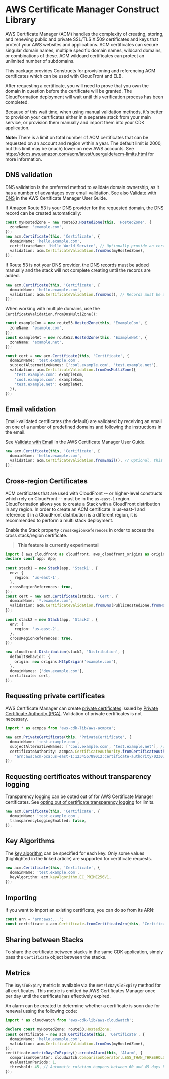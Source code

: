 # AWS Certificate Manager Construct Library



AWS Certificate Manager (ACM) handles the complexity of creating, storing, and renewing public and private SSL/TLS X.509 certificates and keys that
protect your AWS websites and applications. ACM certificates can secure singular domain names, multiple specific domain names, wildcard domains, or
combinations of these. ACM wildcard certificates can protect an unlimited number of subdomains.

This package provides Constructs for provisioning and referencing ACM certificates which can be used with CloudFront and ELB.

After requesting a certificate, you will need to prove that you own the
domain in question before the certificate will be granted. The CloudFormation
deployment will wait until this verification process has been completed.

Because of this wait time, when using manual validation methods, it's better
to provision your certificates either in a separate stack from your main
service, or provision them manually and import them into your CDK application.

**Note:** There is a limit on total number of ACM certificates that can be requested on an account and region within a year.
The default limit is 2000, but this limit may be (much) lower on new AWS accounts.
See https://docs.aws.amazon.com/acm/latest/userguide/acm-limits.html for more information.

## DNS validation

DNS validation is the preferred method to validate domain ownership, as it has a number of advantages over email validation.
See also [Validate with DNS](https://docs.aws.amazon.com/acm/latest/userguide/gs-acm-validate-dns.html)
in the AWS Certificate Manager User Guide.

If Amazon Route 53 is your DNS provider for the requested domain, the DNS record can be
created automatically:

```ts
const myHostedZone = new route53.HostedZone(this, 'HostedZone', {
  zoneName: 'example.com',
});
new acm.Certificate(this, 'Certificate', {
  domainName: 'hello.example.com',
  certificateName: 'Hello World Service', // Optionally provide an certificate name
  validation: acm.CertificateValidation.fromDns(myHostedZone),
});
```

If Route 53 is not your DNS provider, the DNS records must be added manually and the stack will not complete
creating until the records are added.

```ts
new acm.Certificate(this, 'Certificate', {
  domainName: 'hello.example.com',
  validation: acm.CertificateValidation.fromDns(), // Records must be added manually
});
```

When working with multiple domains, use the `CertificateValidation.fromDnsMultiZone()`:

```ts
const exampleCom = new route53.HostedZone(this, 'ExampleCom', {
  zoneName: 'example.com',
});
const exampleNet = new route53.HostedZone(this, 'ExampleNet', {
  zoneName: 'example.net',
});

const cert = new acm.Certificate(this, 'Certificate', {
  domainName: 'test.example.com',
  subjectAlternativeNames: ['cool.example.com', 'test.example.net'],
  validation: acm.CertificateValidation.fromDnsMultiZone({
    'test.example.com': exampleCom,
    'cool.example.com': exampleCom,
    'test.example.net': exampleNet,
  }),
});
```

## Email validation

Email-validated certificates (the default) are validated by receiving an
email on one of a number of predefined domains and following the instructions
in the email.

See [Validate with Email](https://docs.aws.amazon.com/acm/latest/userguide/gs-acm-validate-email.html)
in the AWS Certificate Manager User Guide.

```ts
new acm.Certificate(this, 'Certificate', {
  domainName: 'hello.example.com',
  validation: acm.CertificateValidation.fromEmail(), // Optional, this is the default
});
```

## Cross-region Certificates

ACM certificates that are used with CloudFront -- or higher-level constructs which rely on CloudFront -- must be in the `us-east-1` region.
CloudFormation allows you to create a Stack with a CloudFront distribution in any region. In order
to create an ACM certificate in us-east-1 and reference it in a CloudFront distribution is a
different region, it is recommended to perform a multi stack deployment.

Enable the Stack property `crossRegionReferences`
in order to access the cross stack/region certificate.

> **This feature is currently experimental**

```ts
import { aws_cloudfront as cloudfront, aws_cloudfront_origins as origins } from 'aws-cdk-lib';
declare const app: App;

const stack1 = new Stack(app, 'Stack1', {
  env: {
    region: 'us-east-1',
  },
  crossRegionReferences: true,
});
const cert = new acm.Certificate(stack1, 'Cert', {
  domainName: '*.example.com',
  validation: acm.CertificateValidation.fromDns(PublicHostedZone.fromHostedZoneId(stack1, 'Zone', 'ZONE_ID')),
});

const stack2 = new Stack(app, 'Stack2', {
  env: {
    region: 'us-east-2',
  },
  crossRegionReferences: true,
});

new cloudfront.Distribution(stack2, 'Distribution', {
  defaultBehavior: {
    origin: new origins.HttpOrigin('example.com'),
  },
  domainNames: ['dev.example.com'],
  certificate: cert,
});
```

## Requesting private certificates

AWS Certificate Manager can create [private certificates](https://docs.aws.amazon.com/acm/latest/userguide/gs-acm-request-private.html) issued by [Private Certificate Authority (PCA)](https://docs.aws.amazon.com/acm-pca/latest/userguide/PcaWelcome.html). Validation of private certificates is not necessary.

```ts
import * as acmpca from 'aws-cdk-lib/aws-acmpca';

new acm.PrivateCertificate(this, 'PrivateCertificate', {
  domainName: 'test.example.com',
  subjectAlternativeNames: ['cool.example.com', 'test.example.net'], // optional
  certificateAuthority: acmpca.CertificateAuthority.fromCertificateAuthorityArn(this, 'CA',
    'arn:aws:acm-pca:us-east-1:123456789012:certificate-authority/023077d8-2bfa-4eb0-8f22-05c96deade77'),
});
```

## Requesting certificates without transparency logging

Transparency logging can be opted out of for AWS Certificate Manager certificates. See [opting out of certificate transparency logging](https://docs.aws.amazon.com/acm/latest/userguide/acm-bestpractices.html#best-practices-transparency) for limits.

```ts
new acm.Certificate(this, 'Certificate', {
  domainName: 'test.example.com',
  transparencyLoggingEnabled: false,
});
```

## Key Algorithms

The [key algorithm](https://docs.aws.amazon.com/acm/latest/userguide/acm-certificate.html#algorithms.title) can be specified
for each key. Only some values (highlighted in the linked article) are supported for certificate
requests.

```ts
new acm.Certificate(this, 'Certificate', {
  domainName: 'test.example.com',
  keyAlgorithm: acm.keyAlgorithm.EC_PRIME256V1,
});
```

## Importing

If you want to import an existing certificate, you can do so from its ARN:

```ts
const arn = 'arn:aws:...';
const certificate = acm.Certificate.fromCertificateArn(this, 'Certificate', arn);
```

## Sharing between Stacks

To share the certificate between stacks in the same CDK application, simply
pass the `Certificate` object between the stacks.

## Metrics

The `DaysToExpiry` metric is available via the `metricDaysToExpiry` method for
all certificates. This metric is emitted by AWS Certificates Manager once per
day until the certificate has effectively expired.

An alarm can be created to determine whether a certificate is soon due for
renewal ussing the following code:

```ts
import * as cloudwatch from 'aws-cdk-lib/aws-cloudwatch';

declare const myHostedZone: route53.HostedZone;
const certificate = new acm.Certificate(this, 'Certificate', {
  domainName: 'hello.example.com',
  validation: acm.CertificateValidation.fromDns(myHostedZone),
});
certificate.metricDaysToExpiry().createAlarm(this, 'Alarm', {
  comparisonOperator: cloudwatch.ComparisonOperator.LESS_THAN_THRESHOLD,
  evaluationPeriods: 1,
  threshold: 45, // Automatic rotation happens between 60 and 45 days before expiry
});
```
